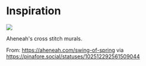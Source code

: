 # Inspiration

![](https://db-feed.s3.amazonaws.com/legacy/Screen_Shot_2019_07_28_at_2_19_38_PM-1564338048325.png)

Aheneah's cross stitch murals.

From: https://aheneah.com/swing-of-spring via https://pinafore.social/statuses/102512292561509044